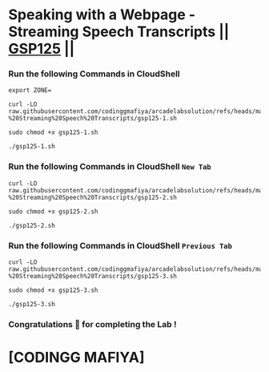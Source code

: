 # Speaking with a Webpage - Streaming Speech Transcripts || [GSP125](https://www.cloudskillsboost.google/focuses/676?parent=catalog) ||

### Run the following Commands in CloudShell

```
export ZONE=
```
```
curl -LO raw.githubusercontent.com/codinggmafiya/arcadelabsolution/refs/heads/main/Speaking%20with%20a%20Webpage%20-%20Streaming%20Speech%20Transcripts/gsp125-1.sh

sudo chmod +x gsp125-1.sh

./gsp125-1.sh
```

### Run the following Commands in CloudShell `New Tab`

```
curl -LO raw.githubusercontent.com/codinggmafiya/arcadelabsolution/refs/heads/main/Speaking%20with%20a%20Webpage%20-%20Streaming%20Speech%20Transcripts/gsp125-2.sh

sudo chmod +x gsp125-2.sh

./gsp125-2.sh
```

### Run the following Commands in CloudShell `Previous Tab`

```
curl -LO raw.githubusercontent.com/codinggmafiya/arcadelabsolution/refs/heads/main/Speaking%20with%20a%20Webpage%20-%20Streaming%20Speech%20Transcripts/gsp125-3.sh

sudo chmod +x gsp125-3.sh

./gsp125-3.sh
```

### Congratulations 🎉 for completing the Lab !

# [CODINGG MAFIYA]
